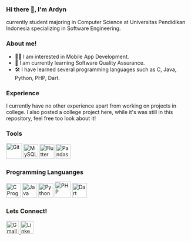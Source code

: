 ### Hi there 👋, I'm Ardyn

currently student majoring in Computer Science at Universitas Pendidikan Indonesia specializing in Software Engineering.

### About me!
- 👨‍💻 I am interested in Mobile App Development.
- 🌱 I am currently learning Software Quality Assurance.
- 🛠️ I have learned several programming languages such as C, Java, Python, PHP, Dart.

### Experience
I currently have no other experience apart from working on projects in college.
I also posted a college project here, while it's was still in this repository, feel free too look about it!

### Tools
<img src="https://www.vectorlogo.zone/logos/git-scm/git-scm-icon.svg" alt="Git" width="43" height="43"> <img src="https://www.vectorlogo.zone/logos/mysql/mysql-icon.svg" alt="MySQL" width="40" height="40"> <img src="https://www.vectorlogo.zone/logos/flutterio/flutterio-icon.svg" alt="Flutter" width="40" height="40"> <img src="https://upload.wikimedia.org/wikipedia/commons/2/22/Pandas_mark.svg" alt="Pandas" width="40" height="40">


### Programming Languanges
<img src="https://upload.wikimedia.org/wikipedia/commons/1/18/C_Programming_Language.svg" alt="C Programming Language" width="40" height="40"> <img src="https://www.vectorlogo.zone/logos/java/java-icon.svg" alt="Java" width="40" height="40"> <img src="https://www.vectorlogo.zone/logos/python/python-icon.svg" alt="Python" width="40" height="40"> <img src="https://www.vectorlogo.zone/logos/php/php-icon.svg" alt="PHP" width="44" height="44"> <img src="https://www.vectorlogo.zone/logos/dartlang/dartlang-icon.svg" alt="Dart" width="40" height="40">

### Lets Connect!
<a href="mailto:ardynrezky@gmail.com" target="_blank" rel="noreferrer"> <img src="https://www.vectorlogo.zone/logos/gmail/gmail-icon.svg" alt="Gmail" width="35" height="35"/> </a> <a href="https://www.linkedin.com/in/ardyn-rezky-fahreza/" target="_blank" rel="noreferrer"> <img src="https://www.vectorlogo.zone/logos/linkedin/linkedin-tile.svg" alt="LinkedIn" width="35" height="35"/> </a>
 





<!--
**ArdynRF/ArdynRF** is a ✨ _special_ ✨ repository because its `README.md` (this file) appears on your GitHub profile.

Here are some ideas to get you started:

- 🔭 I’m currently working on ...
- 🌱 I’m currently learning ...
- 👯 I’m looking to collaborate on ...
- 🤔 I’m looking for help with ...
- 💬 Ask me about ...
- 📫 How to reach me: ...
- 😄 Pronouns: ...
- ⚡ Fun fact: ...
-->

